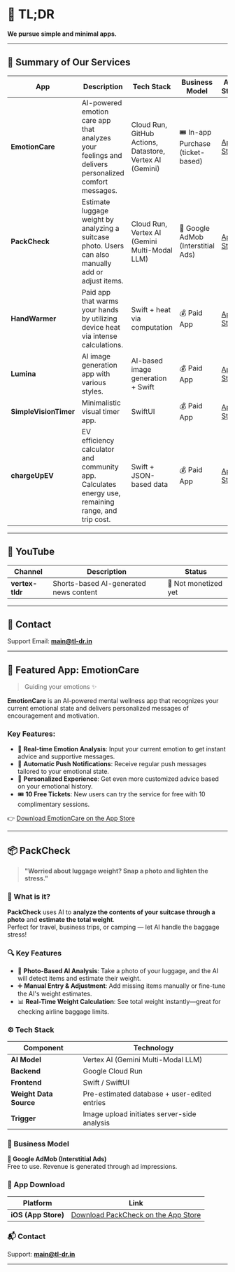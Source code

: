 # 🧠 TL;DR  
**We pursue simple and minimal apps.**

---

## 📱 Summary of Our Services

| App | Description | Tech Stack | Business Model | App Store |
|-----|-------------|------------|----------------|-----------|
| **EmotionCare** | AI-powered emotion care app that analyzes your feelings and delivers personalized comfort messages. | Cloud Run, GitHub Actions, Datastore, Vertex AI (Gemini) | 🎟️ In-app Purchase (ticket-based) | [App Store](https://apps.apple.com/app/emotioncare/id6483000351) |
| **PackCheck** | Estimate luggage weight by analyzing a suitcase photo. Users can also manually add or adjust items. | Cloud Run, Vertex AI (Gemini Multi-Modal LLM) | 📢 Google AdMob (Interstitial Ads) |  [App Store](https://apps.apple.com/app/packcheck/id6744557596) | |
| **HandWarmer** | Paid app that warms your hands by utilizing device heat via intense calculations. | Swift + heat via computation | 💰 Paid App |  [App Store](https://apps.apple.com/app/handwarmer-at-your-fingertips/id6738308259) | |
| **Lumina** | AI image generation app with various styles. | AI-based image generation + Swift | 💰 Paid App |  [App Store](https://apps.apple.com/app/lumina-ai-image-generation/id6739451510) | |
| **SimpleVisionTimer** | Minimalistic visual timer app. | SwiftUI | 💰 Paid App |  [App Store](https://apps.apple.com/app/visionsimpletimer/id6476464751) ||
| **chargeUpEV** | EV efficiency calculator and community app. Calculates energy use, remaining range, and trip cost. | Swift + JSON-based data | 💰 Paid App |  [App Store](https://apps.apple.com/app/chargeupev/id6742053124) | |

---

## 🎥 YouTube

| Channel | Description | Status |
|---------|-------------|--------|
| **vertex-tldr** | Shorts-based AI-generated news content | 📡 Not monetized yet |

---

## 💌 Contact  
Support Email: **main@tl-dr.in**

---

## 🌟 Featured App: EmotionCare  
> Guiding your emotions ✨

**EmotionCare** is an AI-powered mental wellness app that recognizes your current emotional state and delivers personalized messages of encouragement and motivation.

### Key Features:
- 🧭 **Real-time Emotion Analysis**: Input your current emotion to get instant advice and supportive messages.  
- 🔔 **Automatic Push Notifications**: Receive regular push messages tailored to your emotional state.  
- 👤 **Personalized Experience**: Get even more customized advice based on your emotional history.  
- 🎟️ **10 Free Tickets**: New users can try the service for free with 10 complimentary sessions.

👉 [Download EmotionCare on the App Store](https://apps.apple.com/app/emotioncare/id6483000351)

---

## 📦 PackCheck  
> **"Worried about luggage weight? Snap a photo and lighten the stress."**

### 🧠 What is it?

**PackCheck** uses AI to **analyze the contents of your suitcase through a photo** and **estimate the total weight**.  
Perfect for travel, business trips, or camping — let AI handle the baggage stress!

### 🔍 Key Features

- 📸 **Photo-Based AI Analysis**: Take a photo of your luggage, and the AI will detect items and estimate their weight.
- ➕ **Manual Entry & Adjustment**: Add missing items manually or fine-tune the AI's weight estimates.
- 📊 **Real-Time Weight Calculation**: See total weight instantly—great for checking airline baggage limits.

### ⚙️ Tech Stack

| Component | Technology |
|----------|------------|
| **AI Model** | Vertex AI (Gemini Multi-Modal LLM) |
| **Backend** | Google Cloud Run |
| **Frontend** | Swift / SwiftUI |
| **Weight Data Source** | Pre-estimated database + user-edited entries |
| **Trigger** | Image upload initiates server-side analysis |

### 💸 Business Model

**📢 Google AdMob (Interstitial Ads)**  
Free to use. Revenue is generated through ad impressions.

### 📱 App Download

| Platform | Link |
|----------|------|
| **iOS (App Store)** | [Download PackCheck on the App Store](https://apps.apple.com/app/packcheck/id6744557596) |


### 📬 Contact  
Support: **main@tl-dr.in**

---
